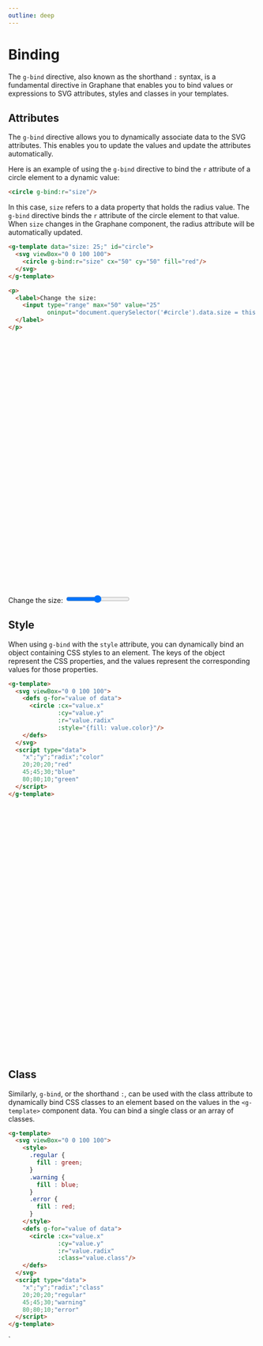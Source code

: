 ```yaml
---
outline: deep
---
```


# Binding

The `g-bind` directive, also known as the shorthand `:` syntax, is a fundamental directive in
Graphane that enables you to bind values or expressions to SVG attributes, styles and classes in 
your templates.

## Attributes

The `g-bind` directive allows you to dynamically associate data to the SVG attributes. This enables
you to update the values and update the attributes automatically.

Here is an example of using the `g-bind` directive to bind the `r` attribute of a circle element to
a dynamic value:

```html
<circle g-bind:r="size"/>
```

In this case, `size` refers to a data property that holds the radius value. The `g-bind` directive
binds the `r` attribute of the circle element to that value. When `size` changes in the Graphane
component, the radius attribute will be automatically updated.


```html {3}
<g-template data="size: 25;" id="circle">
  <svg viewBox="0 0 100 100">
    <circle g-bind:r="size" cx="50" cy="50" fill="red"/>
  </svg>
</g-template>
```
```html
<p>
  <label>Change the size:
    <input type="range" max="50" value="25"
           oninput="document.querySelector('#circle').data.size = this.value">
  </label>
</p>
```

<g-template data="size: 25;" id="circle">
  <svg viewBox="0 0 100 100">
    <circle g-bind:r="size" cx="50" cy="50" fill="red"></circle>
  </svg>
</g-template>
<p>

<label>Change the size:
<input type="range" max="50" value="25"
oninput="document.querySelector('#circle').data.size = this.value">
</label>
</p>


## Style

When using `g-bind` with the `style` attribute, you can dynamically bind an object containing CSS
styles to an element. The keys of the object represent the CSS properties, and the values represent
the corresponding values for those properties.

```html {7}
<g-template>
  <svg viewBox="0 0 100 100">
    <defs g-for="value of data">
      <circle :cx="value.x"
              :cy="value.y"
              :r="value.radix"
              :style="{fill: value.color}"/>
    </defs>
  </svg>
  <script type="data">
    "x";"y";"radix";"color"
    20;20;20;"red"
    45;45;30;"blue"
    80;80;10;"green"
  </script>
</g-template>
```

<g-template>
  <svg viewBox="0 0 100 100">
    <defs g-for="value of data">
      <circle g-bind:cx="value.x"
              g-bind:cy="value.y"
              g-bind:r="value.radix"
              g-bind:style="{fill: value.color}"/>
    </defs>
  </svg>
  <g-script type="data" src="../../data/style.csv"></g-script>
</g-template>


## Class

Similarly, `g-bind`, or the shorthand `:`, can be used with the class attribute to dynamically bind
CSS classes to an element based on the values in the `<g-template>` component data. You can bind a single
class or an array of classes.

```html {18}
<g-template>
  <svg viewBox="0 0 100 100">
    <style>
      .regular {
        fill : green;
      }
      .warning {
        fill : blue;
      }
      .error {
        fill : red;
      }
    </style>
    <defs g-for="value of data">
      <circle :cx="value.x"
              :cy="value.y"
              :r="value.radix"
              :class="value.class"/>
    </defs>
  </svg>
  <script type="data">
    "x";"y";"radix";"class"
    20;20;20;"regular"
    45;45;30;"warning"
    80;80;10;"error"
  </script>
</g-template>
```

<g-template svg-src="/circles.class.svg" data-src="/data/class.csv"></g-template>`
